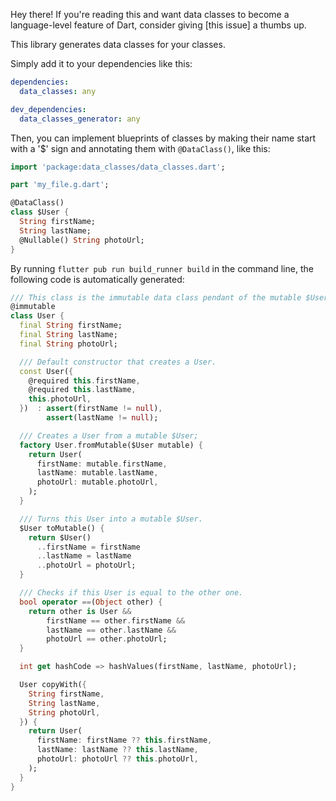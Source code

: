 Hey there!
If you're reading this and want data classes to become a language-level feature
of Dart, consider giving [this issue] a thumbs up.

This library generates data classes for your classes.

Simply add it to your dependencies like this:

```yaml
dependencies:
  data_classes: any

dev_dependencies:
  data_classes_generator: any
```

Then, you can implement blueprints of classes by making their name start with
a '$' sign and annotating them with `@DataClass()`, like this:

```dart
import 'package:data_classes/data_classes.dart';

part 'my_file.g.dart';

@DataClass()
class $User {
  String firstName;
  String lastName;
  @Nullable() String photoUrl;
}
```

By running `flutter pub run build_runner build` in the command line, the
following code is automatically generated:

```dart
/// This class is the immutable data class pendant of the mutable $User class.
@immutable
class User {
  final String firstName;
  final String lastName;
  final String photoUrl;

  /// Default constructor that creates a User.
  const User({
    @required this.firstName,
    @required this.lastName,
    this.photoUrl,
  })  : assert(firstName != null),
        assert(lastName != null);

  /// Creates a User from a mutable $User;
  factory User.fromMutable($User mutable) {
    return User(
      firstName: mutable.firstName,
      lastName: mutable.lastName,
      photoUrl: mutable.photoUrl,
    );
  }

  /// Turns this User into a mutable $User.
  $User toMutable() {
    return $User()
      ..firstName = firstName
      ..lastName = lastName
      ..photoUrl = photoUrl;
  }

  /// Checks if this User is equal to the other one.
  bool operator ==(Object other) {
    return other is User &&
        firstName == other.firstName &&
        lastName == other.lastName &&
        photoUrl == other.photoUrl;
  }

  int get hashCode => hashValues(firstName, lastName, photoUrl);

  User copyWith({
    String firstName,
    String lastName,
    String photoUrl,
  }) {
    return User(
      firstName: firstName ?? this.firstName,
      lastName: lastName ?? this.lastName,
      photoUrl: photoUrl ?? this.photoUrl,
    );
  }
}
```
